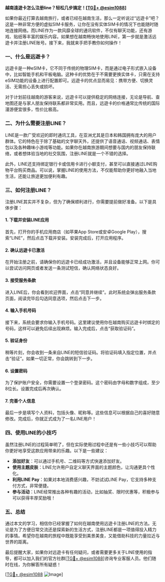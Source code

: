 **越南遠遊卡怎么注册line？轻松几步搞定！[[TG💪+ @esim1088](https://t.me/s/esim1088)]**

如果你最近打算去越南旅行，或者已经在越南生活，那么一定听说过“远遊卡”吧？这是一种非常方便的虚拟SIM卡服务，让你在没有实体SIM卡的情况下也能随时随地连接网络。而LINE作为一款风靡全球的通讯软件，不仅有聊天功能，还有游戏、贴纸等丰富的娱乐内容。如果想在越南畅快地使用LINE，第一步就是激活远遊卡并注册LINE账号。接下来，我就来手把手教你如何操作！

### 一、什么是远遊卡？

远遊卡是一种eSIM卡，它不同于传统的物理SIM卡，而是通过电子形式嵌入设备中，比如智能手机和平板电脑。这种卡的优势在于不需要更换实体卡，只需在支持eSIM功能的设备上进行配置即可。远遊卡的优点显而易见：携带方便、切换灵活、无需担心丢失或损坏。

对于计划前往越南的游客来说，远遊卡可以提供稳定的网络连接，无论是导航、查地图还是与家人朋友保持联系都非常实用。而且，远遊卡的价格通常比传统的国际漫游便宜很多，性价比极高。

### 二、为什么需要注册LINE？

LINE是一款广受欢迎的即时通讯工具，在亚洲尤其是日本和韩国拥有庞大的用户群体。它的特色在于除了基础的文字聊天外，还提供了语音通话、视频通话、表情包以及各种趣味小游戏等功能。如果你在越南旅游期间想要与国内的朋友保持联络，或者想体验当地的社交氛围，注册LINE就是一个不错的选择。

此外，LINE还支持绑定银行卡或信用卡进行小额支付，甚至可以直接通过LINE购物平台购买商品。可以说，掌握LINE的使用方法，不仅能帮助你更好地融入当地生活，还能让旅途更加便利有趣。

### 三、如何注册LINE？

注册LINE其实并不复杂，但为了确保顺利进行，你需要提前做好准备。以下是具体步骤：

#### 1. 下载并安装LINE应用

首先，打开你的手机应用商店（如苹果App Store或安卓Google Play），搜索“LINE”，然后点击下载并安装。安装完成后，打开应用程序。

#### 2. 确认远遊卡已激活

在开始注册之前，请确保你的远遊卡已经成功激活，并且设备能够正常上网。你可以尝试访问网页或者发送一条测试短信，确认网络状态良好。

#### 3. 接受服务条款

进入LINE后，你会看到欢迎界面，点击“同意并继续”。此时系统会弹出服务条款页面，阅读完毕后勾选同意选项，然后点击下一步。

#### 4. 输入手机号码

接下来，系统会要求你输入手机号码。这里建议使用你在越南购买远遊卡时绑定的号码，这样可以避免后续出现麻烦。输入完成后，点击“获取验证码”。

#### 5. 验证身份

稍等片刻，你会收到一条来自LINE的短信验证码。将验证码填入指定位置，并点击“验证”。如果一切正常，你会跳转到下一步。

#### 6. 设置密码

为了保护账户安全，你需要设置一个登录密码。这个密码由字母和数字组成，至少8位长。设置完成后再次确认。

#### 7. 完善个人信息

最后一步是填写个人资料，包括头像、昵称等。这些信息可以根据自己的喜好随意修改。完成后，你就正式成为了一名LINE用户！

### 四、使用LINE的小技巧

虽然注册LINE的过程简单明了，但在实际使用过程中还是有一些小技巧可以帮助你更好地享受这款应用带来的乐趣。以下是一些建议：

- **添加好友**：可以通过手机号、二维码等方式快速添加好友。
- **使用主题皮肤**：LINE允许用户自定义聊天界面的主题颜色，让沟通更具个性化。
- **利用LINE Pay**：如果对本地消费感兴趣，不妨试试LINE Pay，它支持多种支付方式，非常便捷。
- **参与活动**：LINE经常推出各种有趣的活动，比如抽奖、限时优惠等，积极参与可以获得丰厚奖励哦！

### 五、总结

通过本文的学习，相信你已经掌握了如何在越南使用远遊卡注册LINE的方法。无论是为了方便日常交流还是探索新的生活方式，注册LINE都是一项值得投入精力的事情。希望你在越南的旅程中既能享受到美景美食，又能借助科技的力量拉近与世界的距离。

最后提醒大家，如果你对远遊卡有任何疑问，或者需要更多关于LINE使用的指导，都可以加入我们的官方社群[[TG💪+ @esim1088](https://t.me/s/esim1088)]咨询专业客服人员。他们随时在线，为你解答所有疑惑！

[[TG💪+ @esim1088](https://t.me/s/esim1088) ![Image](https://i.postimg.cc/4NQfJmqS/Snipaste-2025-05-13-00-14-12.png)]